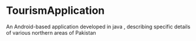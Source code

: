 # TourismApplication
An Android-based application developed in java , describing specific details of various northern areas of Pakistan
